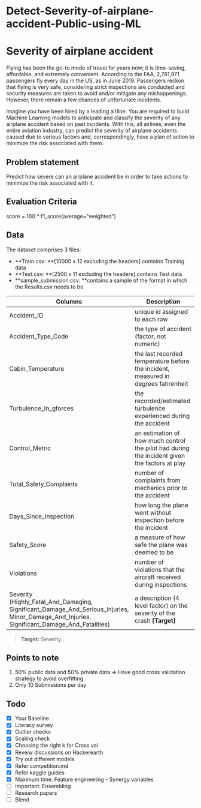 # Detect-Severity-of-airplane-accident-Public-using-ML
# Severity of airplane accident
Flying has been the go-to mode of travel for years now; it is time-saving, affordable, and extremely convenient. According to the FAA, 2,781,971 passengers fly every day in the US, as in June 2019. Passengers reckon that flying is very safe, considering strict inspections are conducted and security measures are taken to avoid and/or mitigate any mishappenings. However, there remain a few chances of unfortunate incidents.

Imagine you have been hired by a leading airline. You are required to build Machine Learning models to anticipate and classify the severity of any airplane accident based on past incidents. With this, all airlines, even the entire aviation industry, can predict the severity of airplane accidents caused due to various factors and, correspondingly, have a plan of action to minimize the risk associated with them.



## Problem statement

Predict how severe can an airplane accident be in order to take actions to minimize the risk associated with it.



## Evaluation Criteria

score = 100 * f1_score(average="weighted")



## Data

The dataset comprises 3 files: 

- **Train.csv: **[10000 x 12 excluding the headers] contains Training data
- **Test.csv: **[2500 x 11 excluding the headers] contains Test data
- **sample_submission.csv: **contains a sample of the format in which the Results.csv needs to be

| **Columns**                                                  | **Description**                                              |
| ------------------------------------------------------------ | ------------------------------------------------------------ |
| Accident_ID                                                  | unique id assigned to each row                               |
| Accident_Type_Code                                           | the type of accident (factor, not numeric)                   |
| Cabin_Temperature                                            | the last recorded temperature before the incident, measured in degrees fahrenheit |
| Turbulence_In_gforces                                        | the recorded/estimated turbulence experienced during the accident |
| Control_Metric                                               | an estimation of how much control the pilot had during the incident given the factors at play |
| Total_Safety_Complaints                                      | number of complaints from mechanics prior to the accident    |
| Days_Since_Inspection                                        | how long the plane went without inspection before the incident |
| Safety_Score                                                 | a measure of how safe the plane was deemed to be             |
| Violations                                                   | number of violations that the aircraft received during inspections |
| Severity<br />(Highly_Fatal_And_Damaging,<br />Significant_Damage_And_Serious_Injuries,<br />Minor_Damage_And_Injuries,<br />Significant_Damage_And_Fatalities) | a description (4 level factor) on the severity of the crash **[Target]** |

>  **Target:** Severity

## Points to note

1. 50% public data and 50% private data => Have good cross validation strategy  to avoid overfitting
2. Only 10 Submissions per day



## Todo

- [x] Your Baseline
- [x] Literacy survey
- [x] Outlier checks
- [x] Scaling check
- [x] Choosing the right k for Cross val
- [x] Reveiw discussions on Hackerearth
- [x] Try out different models
- [x] Refer competition.md
- [x] Refer kaggle guides
- [x] Maximum time: Feature engineering  - Synergy variables
- [ ] Important: Ensembling
- [ ] Research papers
- [ ] Blend
